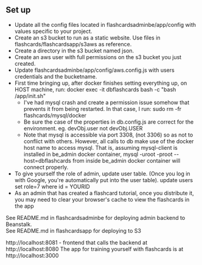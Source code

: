## Set up

- Update all the config files located in flashcardsadminbe/app/config with values specific to your project.
- Create an s3 bucket to run as a static website. Use files in flashcards/flashcardsapp/s3aws as reference.
- Create a directory in the s3 bucket named json.
- Create an aws user with full permissions on the s3 bucket you just created.
- Update flashcardsadminbe/app/config/aws.config.js with users credentials and the bucketname.
- First time bringing up, after docker finishes setting everything up, on HOST machine, run: 
    docker exec -it dbflashcards bash -c "bash /app/init.sh"
    * I've had mysql crash and create a permission issue somehow that prevents it from being restarted. In that case, 
    I run: sudo rm -fr flashcards/mysql/docker
    * Be sure the case of the properties in db.config.js are correct for the environment. eg. devObj.user not devObj.USER
    * Note that mysql is accessible via port 3308, (not 3306) so as not to conflict with others. However, all calls to 
    db make use of the docker host name to access mysql. That is, assuming mysql-client is installed in be_admin 
    docker container,  mysql -uroot -proot --host=dbflashcards from inside be_admin docker container will connect 
    properly.  
- To give yourself the role of admin, update user table. (Once you log in with Google, you're automatically put into the user table). update users set role=7 where id = YOURID    
- As an admin that has created a flashcard tutorial, once you distribute it, you may need to clear your browser's cache to 
  view the flashcards in the app
    
See README.md in flashcardsadminbe for deploying admin backend to Beanstalk.    
See README.md in flashcardsapp for deploying to S3

http://localhost:8081 - frontend that calls the backend at http://localhost:8080
The app for training yourself with flashcards is at http://localhost:3000



